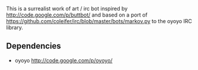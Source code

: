 This is a surrealist work of art / irc bot inspired by http://code.google.com/p/buttbot/ and based on a port of https://github.com/coleifer/irc/blob/master/bots/markov.py to the oyoyo IRC library.

Dependencies
------------
- oyoyo http://code.google.com/p/oyoyo/
